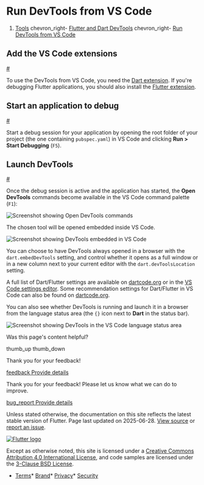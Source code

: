 Run DevTools from VS Code
=========================

1. [Tools](/tools) chevron\_right- [Flutter and Dart DevTools](/tools/devtools) chevron\_right- [Run DevTools from VS Code](/tools/devtools/vscode)

Add the VS Code extensions
--------------------------

[#](#add-the-vs-code-extensions)

To use the DevTools from VS Code, you need the [Dart extension](https://marketplace.visualstudio.com/items?itemName=Dart-Code.dart-code). If you're debugging Flutter applications, you should also install the [Flutter extension](https://marketplace.visualstudio.com/items?itemName=Dart-Code.flutter).

Start an application to debug
-----------------------------

[#](#run-and-debug)

Start a debug session for your application by opening the root folder of your project (the one containing `pubspec.yaml`) in VS Code and clicking **Run > Start Debugging** (`F5`).

Launch DevTools
---------------

[#](#launch-devtools)

Once the debug session is active and the application has started, the **Open DevTools** commands become available in the VS Code command palette (`F1`):

![Screenshot showing Open DevTools commands](/assets/images/docs/tools/vs-code/vscode_command.png)

The chosen tool will be opened embedded inside VS Code.

![Screenshot showing DevTools embedded in VS Code](/assets/images/docs/tools/vs-code/vscode_embedded.png)

You can choose to have DevTools always opened in a browser with the `dart.embedDevTools` setting, and control whether it opens as a full window or in a new column next to your current editor with the `dart.devToolsLocation` setting.

A full list of Dart/Flutter settings are available on [dartcode.org](https://dartcode.org/docs/settings/) or in the [VS Code settings editor](https://code.visualstudio.com/docs/getstarted/settings#_settings-editor). Some recommendation settings for Dart/Flutter in VS Code can also be found on [dartcode.org](https://dartcode.org/docs/recommended-settings/).

You can also see whether DevTools is running and launch it in a browser from the language status area (the `{}` icon next to **Dart** in the status bar).

![Screenshot showing DevTools in the VS Code language status area](/assets/images/docs/tools/vs-code/vscode_status_bar.png)

Was this page's content helpful?

thumb\_up thumb\_down

Thank you for your feedback!

 [feedback Provide details](https://github.com/flutter/website/issues/new?template=1_page_issue.yml&&page-url=https://docs.flutter.dev/tools/devtools/vscode/&page-source=https://github.com/flutter/website/tree/main/src/content/tools/devtools/vscode.md)

Thank you for your feedback! Please let us know what we can do to improve.

 [bug\_report Provide details](https://github.com/flutter/website/issues/new?template=1_page_issue.yml&&page-url=https://docs.flutter.dev/tools/devtools/vscode/&page-source=https://github.com/flutter/website/tree/main/src/content/tools/devtools/vscode.md)

Unless stated otherwise, the documentation on this site reflects the latest stable version of Flutter. Page last updated on 2025-06-28. [View source](https://github.com/flutter/website/tree/main/src/content/tools/devtools/vscode.md) or [report an issue](https://github.com/flutter/website/issues/new?template=1_page_issue.yml&&page-url=https://docs.flutter.dev/tools/devtools/vscode/&page-source=https://github.com/flutter/website/tree/main/src/content/tools/devtools/vscode.md "Report an issue with this page").

[![Flutter logo](/assets/images/branding/flutter/logo+text/horizontal/white.svg)](https://flutter.dev)

Except as otherwise noted, this site is licensed under a [Creative Commons Attribution 4.0 International License](https://creativecommons.org/licenses/by/4.0/), and code samples are licensed under the [3-Clause BSD License](https://opensource.org/licenses/BSD-3-Clause).

* [Terms](/tos "Terms of use")* [Brand](/brand "Brand usage guidelines")* [Privacy](https://policies.google.com/privacy "Privacy policy")* [Security](/security "Security philosophy and practices")

   